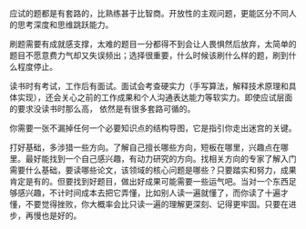 应试的题都是有套路的，比熟练甚于比智商。开放性的主观问题，更能区分不同人的思考深度和思维跳跃能力。

刷题需要有成就感支撑，太难的题目一分都得不到会让人畏惧然后放弃，太简单的题目不愿意费力气却又失误频出；选择很重要，什么时候该刷什么样的题，刷到什么程度停止。

读书时有考试，工作后有面试。面试会考查硬实力（手写算法，解释技术原理和具体实现），还会关心之前的工作成果和个人沟通表达能力等软实力。即使应试层面的要求没读书时那么高，
依然是有很多套路可循的。

你需要一张不漏掉任何一个必要知识点的结构导图，它是指引你走出迷宫的关键。

打好基础，多涉猎一些方向。了解自己擅长哪些方向，短板在哪里，兴趣点在哪里。最好能找到一个自己感兴趣，有动力研究的方向。找相关方向的专家了解入门需要什么基础，要读哪些论文，该领域的核心问题是哪些？只要踏实和努力，成果肯定是有的。但要找到好题目，做出好成果可能需要一些运气吧。当对一个东西足够感兴趣，不计时间成本去把它弄懂，比如别人读一遍就懂了，而你读了十遍才懂，不要觉得挫败，你大概率会比只读一遍的理解更深刻、记得更牢固。只要在进步，再慢也是好的。
